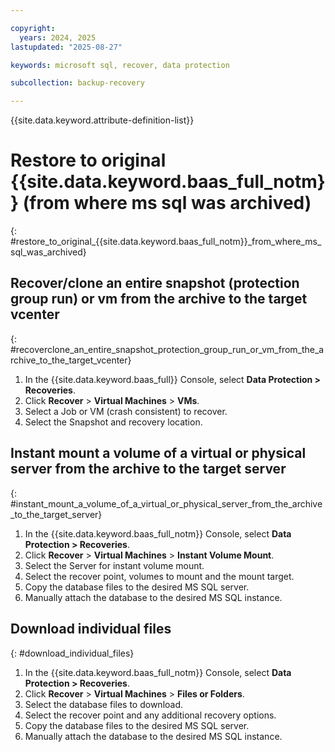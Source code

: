 ```yaml
---

copyright:
  years: 2024, 2025
lastupdated: "2025-08-27"

keywords: microsoft sql, recover, data protection

subcollection: backup-recovery

---
```


{{site.data.keyword.attribute-definition-list}}

# Restore to original {{site.data.keyword.baas_full_notm}} (from where ms sql was archived)
{: #restore_to_original_{{site.data.keyword.baas_full_notm}}_from_where_ms_sql_was_archived}

## Recover/clone an entire snapshot (protection group run) or vm from the archive to the target vcenter
{: #recoverclone_an_entire_snapshot_protection_group_run_or_vm_from_the_archive_to_the_target_vcenter}

1. In the {{site.data.keyword.baas_full}} Console, select **Data Protection > Recoveries**.
2. Click **Recover** \> **Virtual Machines** \> **VMs**.
3. Select a Job or VM (crash consistent) to recover.
4. Select the Snapshot and recovery location.

## Instant mount a volume of a virtual or physical server from the archive to the target server
{: #instant_mount_a_volume_of_a_virtual_or_physical_server_from_the_archive_to_the_target_server}

1. In the {{site.data.keyword.baas_full_notm}} Console, select **Data Protection > Recoveries**.
2. Click **Recover** \> **Virtual Machines** \> **Instant Volume Mount**.
3. Select the Server for instant volume mount.
4. Select the recover point, volumes to mount and the mount target.
5. Copy the database files to the desired MS SQL server.
6. Manually attach the database to the desired MS SQL instance.

## Download individual files
{: #download_individual_files}

1. In the {{site.data.keyword.baas_full_notm}} Console, select **Data Protection > Recoveries**.
2. Click **Recover** \> **Virtual Machines** \> **Files or Folders**.
3. Select the database files to download.
4. Select the recover point and any additional recovery options.
5. Copy the database files to the desired MS SQL server.
6. Manually attach the database to the desired MS SQL instance.
